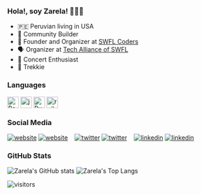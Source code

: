 ### Hola!, soy Zarela! 👩🏻‍💻

 - 🇵🇪 Peruvian living in USA
 - 🌱 Community Builder</li>
 - 👾 Founder and Organizer at [SWFL Coders](https://www.meetup.com/swfl-coders/)
 - 🗣️ Organizer at [Tech Alliance of SWFL](https://www.meetup.com/SWFLTechAlliance/)
 - 🎸 Concert Enthusiast
 - 🖖 Trekkie


### Languages

<div style="display: flex; gap: 4px;">
  <img src="https://cdn.jsdelivr.net/gh/devicons/devicon/icons/react/react-original.svg" width="26px" alt="React" title="React JS" />
  <img src="https://cdn.jsdelivr.net/gh/devicons/devicon/icons/javascript/javascript-original.svg" width="26px" alt="javascript" title="JavaScript" />
  <img src="https://cdn.jsdelivr.net/gh/devicons/devicon/icons/ruby/ruby-original.svg" width="26px" alt="Ruby" title="Ruby" />
  <img src="https://cdn.jsdelivr.net/gh/devicons/devicon/icons//rails/rails-plain.svg" width="26px" alt="rails" title="Rails" />
</div>

### Social Media

[![website](./img/globe-light.svg)](https://zarelagraves.com#gh-light-mode-only)
[![website](./img/globe-dark.svg)](https://zarelagraves.com#gh-dark-mode-only)
&nbsp;&nbsp;
[![twitter](./img/twitter-light.svg)](https://twitter.com/zg_stardust#gh-light-mode-only)
[![twitter](./img/twitter-dark.svg)](https://twitter.com/zg_stardust#gh-dark-mode-only)
&nbsp;&nbsp;
[![linkedin](./img/linkedin-light.svg)](https://www.linkedin.com/in/zarela#gh-light-mode-only)
[![linkedin](./img/linkedin-dark.svg)](https://www.linkedin.com/in/zarela#gh-dark-mode-only)


### GitHub Stats

![Zarela's GitHub stats](https://github-readme-stats.vercel.app/api?username=zarela&show_icons=true&theme=gotham&count_private=true)
![Zarela's Top Langs](https://github-readme-stats.vercel.app/api/top-langs/?username=zarela&hide=java&layout=compact&theme=gotham)

![visitors](https://visitor-badge.laobi.icu/badge?zarela=page.id)

